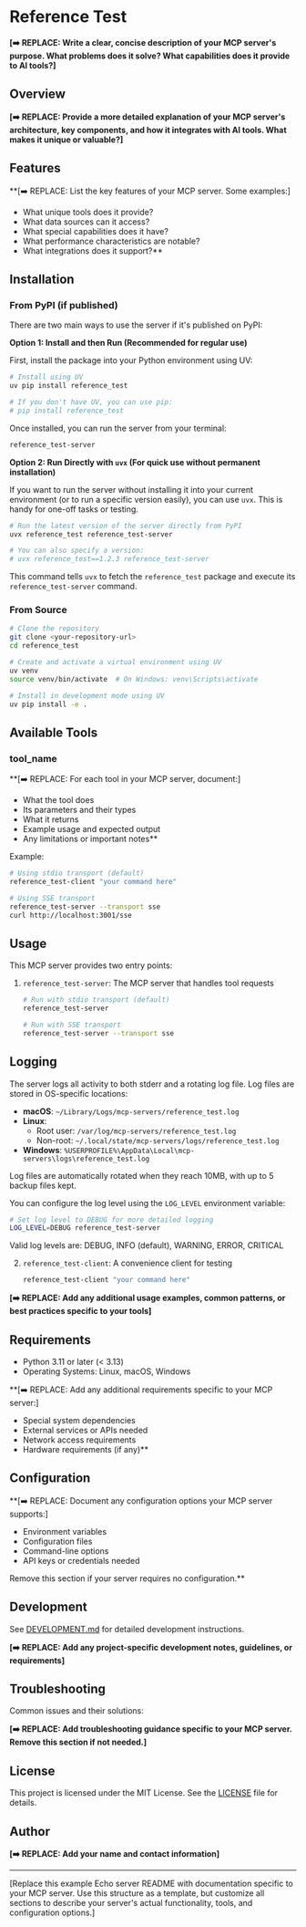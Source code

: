 # Reference Test

**[➡️ REPLACE: Write a clear, concise description of your MCP server's purpose. What problems does it solve? What capabilities does it provide to AI tools?]**

## Overview

**[➡️ REPLACE: Provide a more detailed explanation of your MCP server's architecture, key components, and how it integrates with AI tools. What makes it unique or valuable?]**

## Features

**[➡️ REPLACE: List the key features of your MCP server. Some examples:]
- What unique tools does it provide?
- What data sources can it access?
- What special capabilities does it have?
- What performance characteristics are notable?
- What integrations does it support?**

## Installation

### From PyPI (if published)

There are two main ways to use the server if it's published on PyPI:

**Option 1: Install and then Run (Recommended for regular use)**

First, install the package into your Python environment using UV:
```bash
# Install using UV
uv pip install reference_test

# If you don't have UV, you can use pip:
# pip install reference_test
```

Once installed, you can run the server from your terminal:
```bash
reference_test-server
```

**Option 2: Run Directly with `uvx` (For quick use without permanent installation)**

If you want to run the server without installing it into your current environment (or to run a specific version easily), you can use `uvx`. This is handy for one-off tasks or testing.

```bash
# Run the latest version of the server directly from PyPI
uvx reference_test reference_test-server

# You can also specify a version:
# uvx reference_test==1.2.3 reference_test-server
```
This command tells `uvx` to fetch the `reference_test` package and execute its `reference_test-server` command.

### From Source

```bash
# Clone the repository
git clone <your-repository-url>
cd reference_test

# Create and activate a virtual environment using UV
uv venv
source venv/bin/activate  # On Windows: venv\Scripts\activate

# Install in development mode using UV
uv pip install -e .
```

## Available Tools

### tool_name

**[➡️ REPLACE: For each tool in your MCP server, document:]
- What the tool does
- Its parameters and their types
- What it returns
- Example usage and expected output
- Any limitations or important notes**

Example:
```bash
# Using stdio transport (default)
reference_test-client "your command here"

# Using SSE transport
reference_test-server --transport sse
curl http://localhost:3001/sse
```

## Usage

This MCP server provides two entry points:

1. `reference_test-server`: The MCP server that handles tool requests
   ```bash
   # Run with stdio transport (default)
   reference_test-server

   # Run with SSE transport
   reference_test-server --transport sse
   ```

## Logging

The server logs all activity to both stderr and a rotating log file. Log files are stored in OS-specific locations:

- **macOS**: `~/Library/Logs/mcp-servers/reference_test.log`
- **Linux**: 
  - Root user: `/var/log/mcp-servers/reference_test.log`
  - Non-root: `~/.local/state/mcp-servers/logs/reference_test.log`
- **Windows**: `%USERPROFILE%\AppData\Local\mcp-servers\logs\reference_test.log`

Log files are automatically rotated when they reach 10MB, with up to 5 backup files kept.

You can configure the log level using the `LOG_LEVEL` environment variable:
```bash
# Set log level to DEBUG for more detailed logging
LOG_LEVEL=DEBUG reference_test-server
```

Valid log levels are: DEBUG, INFO (default), WARNING, ERROR, CRITICAL

2. `reference_test-client`: A convenience client for testing
   ```bash
   reference_test-client "your command here"
   ```

**[➡️ REPLACE: Add any additional usage examples, common patterns, or best practices specific to your tools]**

## Requirements

- Python 3.11 or later (< 3.13)
- Operating Systems: Linux, macOS, Windows

**[➡️ REPLACE: Add any additional requirements specific to your MCP server:]
- Special system dependencies
- External services or APIs needed
- Network access requirements
- Hardware requirements (if any)**

## Configuration

**[➡️ REPLACE: Document any configuration options your MCP server supports:]
- Environment variables
- Configuration files
- Command-line options
- API keys or credentials needed

Remove this section if your server requires no configuration.**

## Development

See [DEVELOPMENT.md](DEVELOPMENT.md) for detailed development instructions.

**[➡️ REPLACE: Add any project-specific development notes, guidelines, or requirements]**

## Troubleshooting

Common issues and their solutions:

**[➡️ REPLACE: Add troubleshooting guidance specific to your MCP server. Remove this section if not needed.]**

## License

This project is licensed under the MIT License. See the [LICENSE](LICENSE) file for details.

## Author

**[➡️ REPLACE: Add your name and contact information]**

---

[Replace this example Echo server README with documentation specific to your MCP server. Use this structure as a template, but customize all sections to describe your server's actual functionality, tools, and configuration options.]
